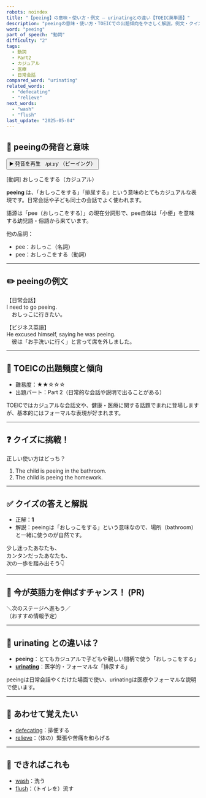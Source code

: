 ```yaml
---
robots: noindex
title: "【peeing】の意味・使い方・例文 ― urinatingとの違い【TOEIC英単語】"
description: "peeingの意味・使い方・TOEICでの出題傾向をやさしく解説。例文・クイズ付きでurinatingとの違いもわかりやすく学べます。"
word: "peeing"
part_of_speech: "動詞"
difficulty: "2"
tags:
  - 動詞
  - Part2
  - カジュアル
  - 医療
  - 日常会話
compared_word: "urinating"
related_words:
  - "defecating"
  - "relieve"
next_words:
  - "wash"
  - "flush"
last_update: "2025-05-04"
---
```


## 🔰 peeingの発音と意味

<button class="play-audio" onclick="playTTS('peeing')">
  <span class="play-audio-main">
    ▶️ 発音を再生　/piːɪŋ/
  </span>
  <span class="play-audio-sub">
    （ピーイング）
  </span>
</button>

[動詞] おしっこをする（カジュアル）

**peeing** は、「おしっこをする」「排尿する」という意味のとてもカジュアルな表現です。日常会話や子ども同士の会話でよく使われます。

語源は「pee（おしっこをする）」の現在分詞形で、pee自体は「小便」を意味する幼児語・俗語から来ています。

他の品詞：  
- pee：おしっこ（名詞）
- pee：おしっこをする（動詞）

---

## ✏️ peeingの例文

【日常会話】  
I need to go peeing.  
　おしっこに行きたい。

【ビジネス英語】  
He excused himself, saying he was peeing.  
　彼は「お手洗いに行く」と言って席を外しました。

---

## 🎯 TOEICの出題頻度と傾向

- 難易度：★★☆☆☆
- 出題パート：Part 2（日常的な会話や説明で出ることがある）

TOEICではカジュアルな会話文や、健康・医療に関する話題でまれに登場しますが、基本的にはフォーマルな表現が好まれます。

---

## ❓ クイズに挑戦！

正しい使い方はどっち？

1. The child is peeing in the bathroom.  
2. The child is peeing the homework.

---

## ✅ クイズの答えと解説

- 正解：**1**
- 解説：peeingは「おしっこをする」という意味なので、場所（bathroom）と一緒に使うのが自然です。

少し迷ったあなたも、  
カンタンだったあなたも、  
次の一歩を踏み出そう👇️

---

## 🚀 今が英語力を伸ばすチャンス！ (PR)

<div class="info-center">
＼次のステージへ進もう／<br>  
（おすすめ情報予定）
</div>

---

## 🤔  urinating との違いは？

- **peeing**：とてもカジュアルで子どもや親しい間柄で使う「おしっこをする」
- **[urinating](/word/urinating)**：医学的・フォーマルな「排尿する」

peeingは日常会話やくだけた場面で使い、urinatingは医療やフォーマルな説明で使います。

---

## 🧩 あわせて覚えたい

- [defecating](/word/defecating)：排便する
- [relieve](/word/relieve)：（体の）緊張や苦痛を和らげる

---

## 📖 できればこれも

- [wash](/word/wash)：洗う
- [flush](/word/flush)：（トイレを）流す

<!-- cvid: aid20_bid07 -->

